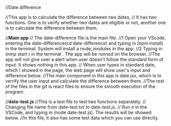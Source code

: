 //Date difference

//This app is to calculate the difference between two dates,
// It has two functions. One is to verify whether two dates are eligible or not, another one is to calculate the difference between them. 

//**Main app**
// The date-difference file is the main file. 
//1 Open your VScode, entering the date-difference(cd date-difference) and typing in (npm install) in the terminal. System will install a node_modules in the app. 
//2 Typing in (nmp start ) in the terminal . The app will be runned on the browser. 
//The app will not give user a alert when user doesn't follow the standard form of input. It shows nothing in this app.
// When user types in standard date, which I showed in the page, the web page will show user's input and difference below. 
//The main component in this app is date.jsx, which is to verrify the user input and calculate the difference between them.
//The rest of the files in the git is react files to ensure the smooth execution of the program.


//**date-test.js**
//This is a test file to test two functions separately. 
// Changing file name from date-test.txt to date-test.js.
// Run it in the VSCode, and typing in (node date-test.js). The results will be showed below. 
//In this file, it also has some test data which you can use directly. 
